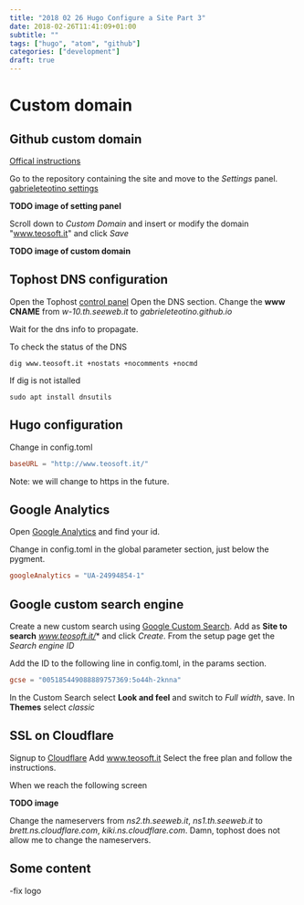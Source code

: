 ```yaml
---
title: "2018 02 26 Hugo Configure a Site Part 3"
date: 2018-02-26T11:41:09+01:00
subtitle: ""
tags: ["hugo", "atom", "github"]
categories: ["development"]
draft: true
---
```


# Custom domain
## Github custom domain
[Offical instructions](https://help.github.com/articles/adding-or-removing-a-custom-domain-for-your-github-pages-site/)

Go to the repository containing the site and move to the *Settings* panel.
[gabrieleteotino settings](https://github.com/gabrieleteotino/gabrieleteotino.github.io/settings)

**TODO image of setting panel**

Scroll down to *Custom Domain* and insert or modify the domain "www.teosoft.it" and click *Save*

**TODO image of custom domain**

## Tophost DNS configuration
Open the Tophost [control panel](https://cp.tophost.it/)
Open the DNS section.
Change the **www** **CNAME** from *w-10.th.seeweb.it* to *gabrieleteotino.github.io*

Wait for the dns info to propagate.

To check the status of the DNS
```shell
dig www.teosoft.it +nostats +nocomments +nocmd
```

If dig is not istalled
```shell
sudo apt install dnsutils
```

## Hugo configuration
Change in config.toml
```toml
baseURL = "http://www.teosoft.it/"
```

Note: we will change to https in the future.

## Google Analytics
Open [Google Analytics](https://analytics.google.com) and find your id.

Change in config.toml in the global parameter section, just below the pygment.
```toml
googleAnalytics = "UA-24994854-1"
```

## Google custom search engine
Create a new custom search using [Google Custom Search](https://cse.google.com/).
Add as **Site to search** *www.teosoft.it/** and click *Create*.
From the setup page get the *Search engine ID*

Add the ID to the following line in config.toml, in the params section.
```toml
gcse = "005185449088889757369:5o44h-2knna"
```

In the Custom Search select **Look and feel** and switch to *Full width*, save.
In **Themes** select *classic*

## SSL on Cloudflare
Signup to [Cloudflare](https://www.cloudflare.com/a/sign-up-n)
Add www.teosoft.it
Select the free plan and follow the instructions.

When we reach the following screen

**TODO image**

Change the nameservers from *ns2.th.seeweb.it*, *ns1.th.seeweb.it* to *brett.ns.cloudflare.com*, *kiki.ns.cloudflare.com*.
Damn, tophost does not allow me to change the nameservers.

## Some content
-fix logo
